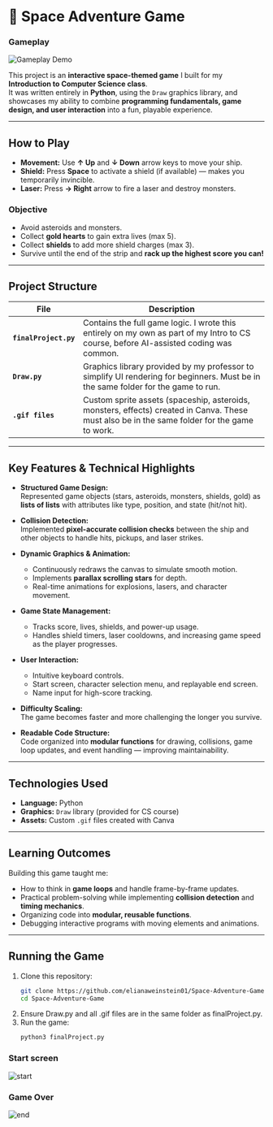 # 🚀 Space Adventure Game

### Gameplay

![Gameplay Demo](media/gameplay.GIF)

This project is an **interactive space-themed game** I built for my **Introduction to Computer Science class**.  
It was written entirely in **Python**, using the `Draw` graphics library, and showcases my ability to combine **programming fundamentals, game design, and user interaction** into a fun, playable experience.

---

## How to Play

- **Movement:** Use **↑ Up** and **↓ Down** arrow keys to move your ship.  
- **Shield:** Press **Space** to activate a shield (if available) — makes you temporarily invincible.  
- **Laser:** Press **→ Right** arrow to fire a laser and destroy monsters.  

### Objective
- Avoid asteroids and monsters.  
- Collect **gold hearts** to gain extra lives (max 5).  
- Collect **shields** to add more shield charges (max 3).  
- Survive until the end of the strip and **rack up the highest score you can!**  

---

## Project Structure

| File | Description |
|------|-------------|
| **`finalProject.py`** | Contains the full game logic. I wrote this entirely on my own as part of my Intro to CS course, before AI-assisted coding was common. |
| **`Draw.py`** | Graphics library provided by my professor to simplify UI rendering for beginners. Must be in the same folder for the game to run. |
| **`.gif files`** | Custom sprite assets (spaceship, asteroids, monsters, effects) created in Canva. These must also be in the same folder for the game to work. |

---

## Key Features & Technical Highlights

- **Structured Game Design:**  
  Represented game objects (stars, asteroids, monsters, shields, gold) as **lists of lists** with attributes like type, position, and state (hit/not hit).  

- **Collision Detection:**  
  Implemented **pixel-accurate collision checks** between the ship and other objects to handle hits, pickups, and laser strikes.  

- **Dynamic Graphics & Animation:**  
  - Continuously redraws the canvas to simulate smooth motion.  
  - Implements **parallax scrolling stars** for depth.  
  - Real-time animations for explosions, lasers, and character movement.  

- **Game State Management:**  
  - Tracks score, lives, shields, and power-up usage.  
  - Handles shield timers, laser cooldowns, and increasing game speed as the player progresses.  

- **User Interaction:**  
  - Intuitive keyboard controls.  
  - Start screen, character selection menu, and replayable end screen.  
  - Name input for high-score tracking.  

- **Difficulty Scaling:**  
  The game becomes faster and more challenging the longer you survive.  

- **Readable Code Structure:**  
  Code organized into **modular functions** for drawing, collisions, game loop updates, and event handling — improving maintainability.  

---

## Technologies Used

- **Language:** Python  
- **Graphics:** `Draw` library (provided for CS course)  
- **Assets:** Custom `.gif` files created with Canva  

---

## Learning Outcomes

Building this game taught me:
- How to think in **game loops** and handle frame-by-frame updates.
- Practical problem-solving while implementing **collision detection** and **timing mechanics**.
- Organizing code into **modular, reusable functions**.
- Debugging interactive programs with moving elements and animations.

---

## Running the Game

1. Clone this repository:  
   ```bash
   git clone https://github.com/elianaweinstein01/Space-Adventure-Game.git
   cd Space-Adventure-Game
2. Ensure Draw.py and all .gif files are in the same folder as finalProject.py.
3. Run the game:
   ```bash
   python3 finalProject.py

### Start screen
![start](media/startscreen.GIF)
### Game Over
![end](media/gameover.GIF)

